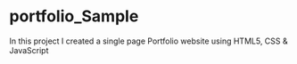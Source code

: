 # portfolio_Sample
In this project I created a single page Portfolio website using HTML5, CSS &amp; JavaScript

